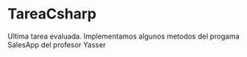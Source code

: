 # TareaCsharp
Ultima tarea evaluada. Implementamos algunos metodos del progama SalesApp del profesor Yasser
